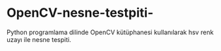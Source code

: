 # OpenCV-nesne-testpiti-
Python programlama dilinde OpenCV kütüphanesi kullanılarak hsv renk uzayı ile nesne tespiti.
